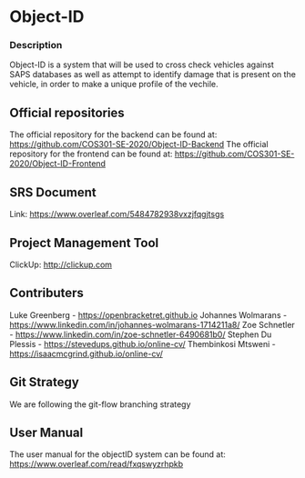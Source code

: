 # Object-ID

### Description
Object-ID is a system that will be used to cross check vehicles against SAPS databases as well as attempt to identify damage that is present on the vehicle, in order to make a unique profile of the vechile.


## Official repositories
The official repository for the backend can be found at: https://github.com/COS301-SE-2020/Object-ID-Backend
The official repository for the frontend can be found at: https://github.com/COS301-SE-2020/Object-ID-Frontend

## SRS Document
Link: https://www.overleaf.com/5484782938vxzjfqgjtsgs

## Project Management Tool
ClickUp: http://clickup.com

## Contributers
Luke Greenberg - https://openbracketret.github.io
Johannes Wolmarans - https://www.linkedin.com/in/johannes-wolmarans-1714211a8/
Zoe Schnetler - https://www.linkedin.com/in/zoe-schnetler-6490681b0/
Stephen Du Plessis - https://stevedups.github.io/online-cv/
Thembinkosi Mtsweni - https://isaacmcgrind.github.io/online-cv/

## Git Strategy
We are following the git-flow branching strategy

## User Manual
The user manual for the objectID system can be found at: https://www.overleaf.com/read/fxqswyzrhpkb
